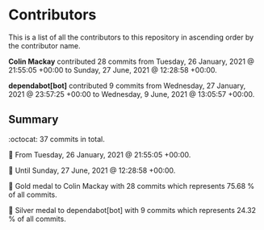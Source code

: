 # Contributors

This is a list of all the contributors to this repository in ascending order by the contributor name.

**Colin Mackay** contributed 28 commits from Tuesday, 26 January, 2021 @ 21:55:05 +00:00 to Sunday, 27 June, 2021 @ 12:28:58 +00:00.

**dependabot[bot]** contributed 9 commits from Wednesday, 27 January, 2021 @ 23:57:25 +00:00 to Wednesday, 9 June, 2021 @ 13:05:57 +00:00.

## Summary

:octocat: 37 commits in total.

:date: From Tuesday, 26 January, 2021 @ 21:55:05 +00:00.

:date: Until Sunday, 27 June, 2021 @ 12:28:58 +00:00.

:1st_place_medal: Gold medal to Colin Mackay with 28 commits which represents 75.68 % of all commits.

:2nd_place_medal: Silver medal to dependabot[bot] with 9 commits which represents 24.32 % of all commits.

